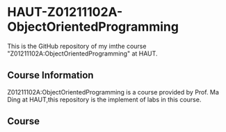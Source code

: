 # HAUT-Z01211102A-ObjectOrientedProgramming

This is the GitHub repository of my imthe course "Z01211102A:ObjectOrientedProgramming" at HAUT.

## Course Information

Z01211102A:ObjectOrientedProgramming is a course provided by Prof. Ma Ding at HAUT,this repository is the implement of labs in this course.


## Course 

